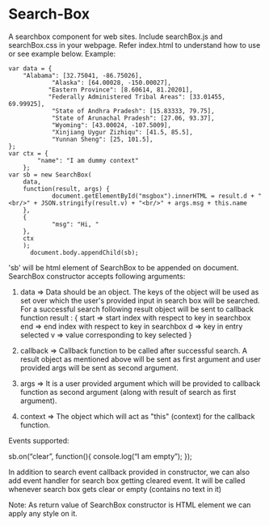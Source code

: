 # Search-Box
A searchbox component for web sites.
Include searchBox.js and searchBox.css in your webpage. Refer index.html to understand how to use or see example below.
Example:

	var data = {
		"Alabama": [32.75041, -86.75026],
        		"Alaska": [64.00028, -150.00027],
	           "Eastern Province": [8.60614, 81.20201],
	           "Federally Administered Tribal Areas": [33.01455, 69.99925],
        		"State of Andhra Pradesh": [15.83333, 79.75],
        		"State of Arunachal Pradesh": [27.06, 93.37],
        		"Wyoming": [43.00024, -107.5009],
        		"Xinjiang Uygur Zizhiqu": [41.5, 85.5],
        		"Yunnan Sheng": [25, 101.5],
	};
	var ctx = {
    	    "name": "I am dummy context"
    	};
	var sb = new SearchBox(
    	data, 
    	function(result, args) {
        		document.getElementById("msgbox").innerHTML = result.d + "<br/>" + JSON.stringify(result.v) + "<br/>" + args.msg + this.name
    	},
    	{
        		"msg": "Hi, "
    	},
    	ctx
     	);
          document.body.appendChild(sb);


'sb' will be html element of SearchBox to be appended on document.
SearchBox constructor accepts following arguments:
1. data => Data should be an object. The keys of the object will be used as set over which the user's provided input in search box will be searched. For a successful search following result object will be sent to callback function
   	result : {
                        start => start index with respect to key in searchbox
                        end => end index with respect to key in searchbox
                        d => key in entry selected
                        v => value corresponding to key selected
            }

2. callback => Callback function to be called after successful search. A result object as mentioned above will be sent as first argument and user provided args will be sent as second argument.

3. args => It is a user provided argument which will be provided to callback function as second argument (along with result of search as first argument).

4. context  => The object which will act as "this" (context) for the callback function.


Events supported:

sb.on(“clear”, function(){
	console.log(“I am empty”);
});

In addition to search event callback provided in constructor, we can also add event handler for search box getting cleared event.
It will be called whenever search box gets clear or empty (contains no text in it)

Note: 
As return value of SearchBox constructor is HTML element we can apply any style on it.
